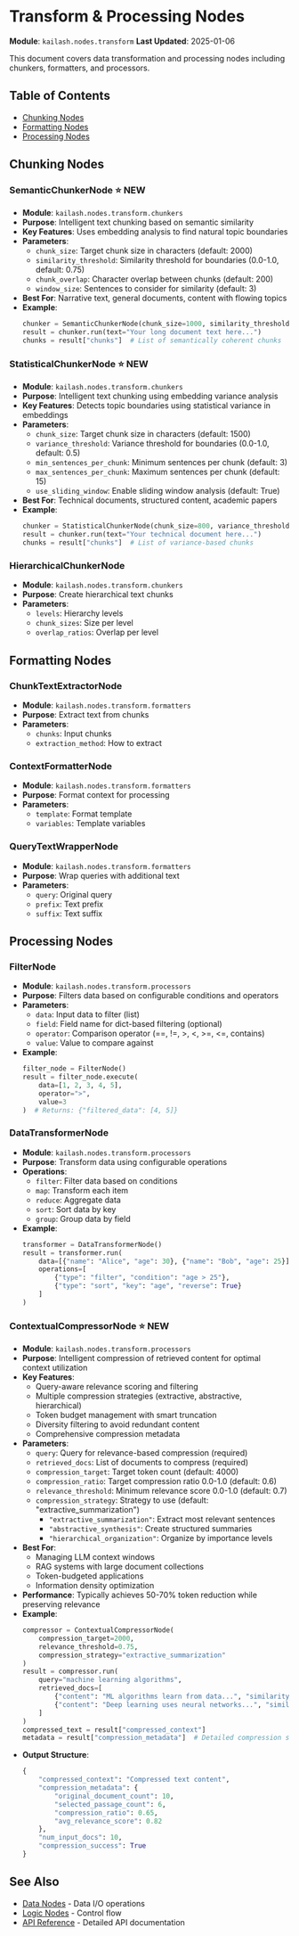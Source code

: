 # Transform & Processing Nodes

**Module**: `kailash.nodes.transform`
**Last Updated**: 2025-01-06

This document covers data transformation and processing nodes including chunkers, formatters, and processors.

## Table of Contents
- [Chunking Nodes](#chunking-nodes)
- [Formatting Nodes](#formatting-nodes)
- [Processing Nodes](#processing-nodes)

## Chunking Nodes

### SemanticChunkerNode ⭐ **NEW**
- **Module**: `kailash.nodes.transform.chunkers`
- **Purpose**: Intelligent text chunking based on semantic similarity
- **Key Features**: Uses embedding analysis to find natural topic boundaries
- **Parameters**:
  - `chunk_size`: Target chunk size in characters (default: 2000)
  - `similarity_threshold`: Similarity threshold for boundaries (0.0-1.0, default: 0.75)
  - `chunk_overlap`: Character overlap between chunks (default: 200)
  - `window_size`: Sentences to consider for similarity (default: 3)
- **Best For**: Narrative text, general documents, content with flowing topics
- **Example**:
  ```python
  chunker = SemanticChunkerNode(chunk_size=1000, similarity_threshold=0.75)
  result = chunker.run(text="Your long document text here...")
  chunks = result["chunks"]  # List of semantically coherent chunks
  ```

### StatisticalChunkerNode ⭐ **NEW**
- **Module**: `kailash.nodes.transform.chunkers`
- **Purpose**: Intelligent text chunking using embedding variance analysis
- **Key Features**: Detects topic boundaries using statistical variance in embeddings
- **Parameters**:
  - `chunk_size`: Target chunk size in characters (default: 1500)
  - `variance_threshold`: Variance threshold for boundaries (0.0-1.0, default: 0.5)
  - `min_sentences_per_chunk`: Minimum sentences per chunk (default: 3)
  - `max_sentences_per_chunk`: Maximum sentences per chunk (default: 15)
  - `use_sliding_window`: Enable sliding window analysis (default: True)
- **Best For**: Technical documents, structured content, academic papers
- **Example**:
  ```python
  chunker = StatisticalChunkerNode(chunk_size=800, variance_threshold=0.6)
  result = chunker.run(text="Your technical document here...")
  chunks = result["chunks"]  # List of variance-based chunks
  ```

### HierarchicalChunkerNode
- **Module**: `kailash.nodes.transform.chunkers`
- **Purpose**: Create hierarchical text chunks
- **Parameters**:
  - `levels`: Hierarchy levels
  - `chunk_sizes`: Size per level
  - `overlap_ratios`: Overlap per level

## Formatting Nodes

### ChunkTextExtractorNode
- **Module**: `kailash.nodes.transform.formatters`
- **Purpose**: Extract text from chunks
- **Parameters**:
  - `chunks`: Input chunks
  - `extraction_method`: How to extract

### ContextFormatterNode
- **Module**: `kailash.nodes.transform.formatters`
- **Purpose**: Format context for processing
- **Parameters**:
  - `template`: Format template
  - `variables`: Template variables

### QueryTextWrapperNode
- **Module**: `kailash.nodes.transform.formatters`
- **Purpose**: Wrap queries with additional text
- **Parameters**:
  - `query`: Original query
  - `prefix`: Text prefix
  - `suffix`: Text suffix

## Processing Nodes

### FilterNode
- **Module**: `kailash.nodes.transform.processors`
- **Purpose**: Filters data based on configurable conditions and operators
- **Parameters**:
  - `data`: Input data to filter (list)
  - `field`: Field name for dict-based filtering (optional)
  - `operator`: Comparison operator (==, !=, >, <, >=, <=, contains)
  - `value`: Value to compare against
- **Example**:
  ```python
  filter_node = FilterNode()
  result = filter_node.execute(
      data=[1, 2, 3, 4, 5],
      operator=">",
      value=3
  )  # Returns: {"filtered_data": [4, 5]}
  ```

### DataTransformerNode
- **Module**: `kailash.nodes.transform.processors`
- **Purpose**: Transform data using configurable operations
- **Operations**:
  - `filter`: Filter data based on conditions
  - `map`: Transform each item
  - `reduce`: Aggregate data
  - `sort`: Sort data by key
  - `group`: Group data by field
- **Example**:
  ```python
  transformer = DataTransformerNode()
  result = transformer.run(
      data=[{"name": "Alice", "age": 30}, {"name": "Bob", "age": 25}],
      operations=[
          {"type": "filter", "condition": "age > 25"},
          {"type": "sort", "key": "age", "reverse": True}
      ]
  )
  ```

### ContextualCompressorNode ⭐ **NEW**
- **Module**: `kailash.nodes.transform.processors`
- **Purpose**: Intelligent compression of retrieved content for optimal context utilization
- **Key Features**:
  - Query-aware relevance scoring and filtering
  - Multiple compression strategies (extractive, abstractive, hierarchical)
  - Token budget management with smart truncation
  - Diversity filtering to avoid redundant content
  - Comprehensive compression metadata
- **Parameters**:
  - `query`: Query for relevance-based compression (required)
  - `retrieved_docs`: List of documents to compress (required)
  - `compression_target`: Target token count (default: 4000)
  - `compression_ratio`: Target compression ratio 0.0-1.0 (default: 0.6)
  - `relevance_threshold`: Minimum relevance score 0.0-1.0 (default: 0.7)
  - `compression_strategy`: Strategy to use (default: "extractive_summarization")
    - `"extractive_summarization"`: Extract most relevant sentences
    - `"abstractive_synthesis"`: Create structured summaries
    - `"hierarchical_organization"`: Organize by importance levels
- **Best For**:
  - Managing LLM context windows
  - RAG systems with large document collections
  - Token-budgeted applications
  - Information density optimization
- **Performance**: Typically achieves 50-70% token reduction while preserving relevance
- **Example**:
  ```python
  compressor = ContextualCompressorNode(
      compression_target=2000,
      relevance_threshold=0.75,
      compression_strategy="extractive_summarization"
  )
  result = compressor.run(
      query="machine learning algorithms",
      retrieved_docs=[
          {"content": "ML algorithms learn from data...", "similarity_score": 0.9},
          {"content": "Deep learning uses neural networks...", "similarity_score": 0.8}
      ]
  )
  compressed_text = result["compressed_context"]
  metadata = result["compression_metadata"]  # Detailed compression stats
  ```
- **Output Structure**:
  ```python
  {
      "compressed_context": "Compressed text content",
      "compression_metadata": {
          "original_document_count": 10,
          "selected_passage_count": 6,
          "compression_ratio": 0.65,
          "avg_relevance_score": 0.82
      },
      "num_input_docs": 10,
      "compression_success": True
  }
  ```

## See Also
- [Data Nodes](03-data-nodes.md) - Data I/O operations
- [Logic Nodes](05-logic-nodes.md) - Control flow
- [API Reference](../api/07-nodes-transform.yaml) - Detailed API documentation
